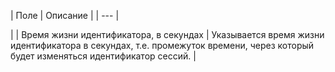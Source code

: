 | Поле | Описание |
| --- |

|
| Время жизни идентификатора, в секундах | Указывается время жизни идентификатора в секундах, т.е. промежуток времени, через который будет изменяться идентификатор сессий. |

<!--
<h3>Кнопки управления

| Кнопка | Описание |
| --- |

|
| Сохранить | Сохранение параметров. |
| Применить |